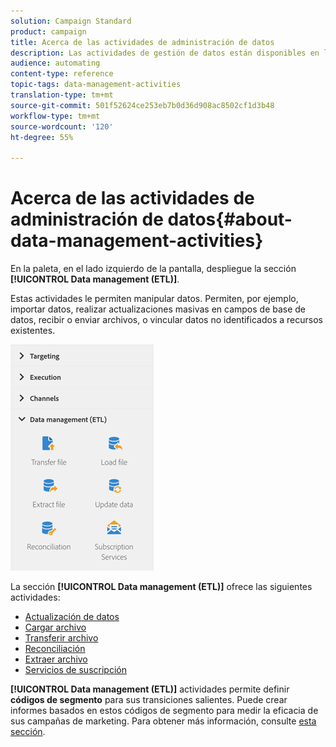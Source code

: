```yaml
---
solution: Campaign Standard
product: campaign
title: Acerca de las actividades de administración de datos
description: Las actividades de gestión de datos están disponibles en la parte izquierda de la pantalla.
audience: automating
content-type: reference
topic-tags: data-management-activities
translation-type: tm+mt
source-git-commit: 501f52624ce253eb7b0d36d908ac8502cf1d3b48
workflow-type: tm+mt
source-wordcount: '120'
ht-degree: 55%

---
```



# Acerca de las actividades de administración de datos{#about-data-management-activities}

En la paleta, en el lado izquierdo de la pantalla, despliegue la sección **[!UICONTROL Data management (ETL)]**.

Estas actividades le permiten manipular datos. Permiten, por ejemplo, importar datos, realizar actualizaciones masivas en campos de base de datos, recibir o enviar archivos, o vincular datos no identificados a recursos existentes.

![](assets/wkf_etl_activities.png)

La sección **[!UICONTROL Data management (ETL)]** ofrece las siguientes actividades:

* [Actualización de datos](../../automating/using/update-data.md)
* [Cargar archivo](../../automating/using/load-file.md)
* [Transferir archivo](../../automating/using/transfer-file.md)
* [Reconciliación](../../automating/using/reconciliation.md)
* [Extraer archivo](../../automating/using/extract-file.md)
* [Servicios de suscripción](../../automating/using/subscription-services.md)

**[!UICONTROL Data management (ETL)]** actividades permite definir **códigos de segmento** para sus transiciones salientes. Puede crear informes basados en estos códigos de segmento para medir la eficacia de sus campañas de marketing. Para obtener más información, consulte [esta sección](../../reporting/using/creating-a-report-workflow-segment.md).
